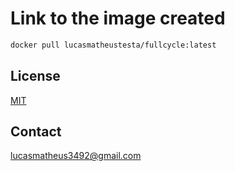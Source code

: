 # Link to the image created

```bash
docker pull lucasmatheustesta/fullcycle:latest
```

## License

[MIT](https://choosealicense.com/licenses/mit/)


## Contact

lucasmatheus3492@gmail.com

